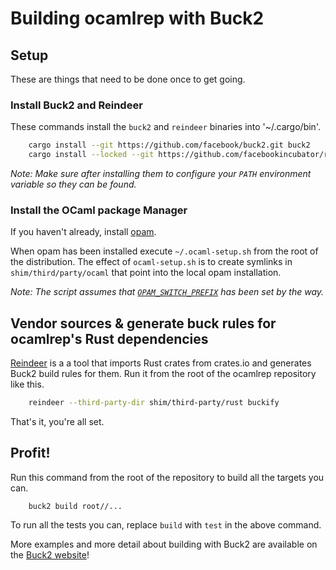 # Building ocamlrep with Buck2

## Setup

These are things that need to be done once to get going.

### Install Buck2 and Reindeer

These commands install the `buck2` and `reindeer` binaries into '~/.cargo/bin'.
```bash
    cargo install --git https://github.com/facebook/buck2.git buck2
    cargo install --locked --git https://github.com/facebookincubator/reindeer.git reindeer
```

*Note: Make sure after installing them to configure your `PATH` environment variable so they can be found.*

### Install the OCaml package Manager

If you haven't already, install [opam](https://opam.ocaml.org/).

When opam has been installed execute `~/.ocaml-setup.sh` from the root of the distribution. The effect of `ocaml-setup.sh` is to create symlinks in `shim/third/party/ocaml` that point into the local opam installation.

*Note: The script assumes that [`OPAM_SWITCH_PREFIX`](https://opam.ocaml.org/doc/Manual.html#Switches) has been set by the way.*

## Vendor sources & generate buck rules for ocamlrep's Rust dependencies

[Reindeer](https://github.com/facebookincubator/reindeer) is a a tool that imports Rust crates from crates.io and generates Buck2 build rules for them. Run it from the root of the ocamlrep repository like this.
```bash
    reindeer --third-party-dir shim/third-party/rust buckify
```

That's it, you're all set.

## Profit!

Run this command from the root of the repository to build all the targets you can.
```
    buck2 build root//...
```
To run all the tests you can, replace `build` with `test` in the above command.

More examples and more detail about building with Buck2 are available on the [Buck2 website](https://buck2.build/)!
